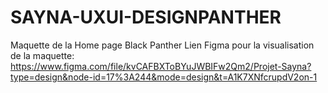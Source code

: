 # SAYNA-UXUI-DESIGNPANTHER
Maquette de la Home page Black Panther
Lien Figma pour la visualisation de la maquette: https://www.figma.com/file/kvCAFBXToBYuJWBIFw2Qm2/Projet-Sayna?type=design&node-id=17%3A244&mode=design&t=A1K7XNfcrupdV2on-1
